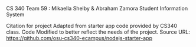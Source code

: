 CS 340
Team 59 : Mikaella Shelby & Abraham Zamora
Student Information System

Citation for project
Adapted from starter app code provided by CS340 class.
Code Modified to better reflect the needs of the project.
Source URL: https://github.com/osu-cs340-ecampus/nodejs-starter-app


